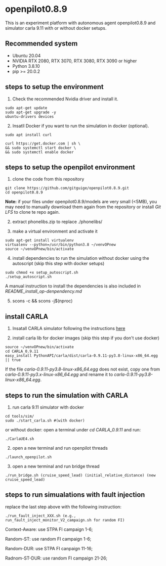 # openpilot0.8.9
This is an experiment platform with autonomous agent openpilot0.8.9 and simulator carla 9.11 with or without docker setups.

## Recommended system
* Ubuntu 20.04
* NVIDIA RTX 2080, RTX 3070, RTX 3080, RTX 3090 or higher
* Python 3.8.10
* pip >= 20.0.2

## steps to setup the environment
1. Check the recommended Nvidia driver and install it.
```
sudo apt-get update
sudo apt-get upgrade -y
ubuntu-drivers devices
```

2. Insatll Docker if you want to run the simulation in docker (optional).
```
sudo apt install curl

curl https://get.docker.com | sh \
&& sudo systemctl start docker \
&& sudo systemctl enable docker
```

## steps to setup the openpilot environment
1. clone the code from this repository
```
git clone https://github.com/gitguige/openpilot0.8.9.git
cd openpilot0.8.9
```
**Note:** if your files under openpilot0.8.9/models are very small (<5MB), you may need to manually download them again from the repository or install *Git LFS* to clone te repo again.


2. extract phonelibs.zip to replace ./phonelibs/

3. make a virtual environment and activate it
```
sudo apt-get install virtualenv
virtualenv --python=/usr/bin/python3.8 ~/venvOPnew
source ~/venvOPnew/bin/activate
```

4. install dependencies to run the simulation without docker using the autoscript (skip this step with docker setups)

```
sudo chmod +x setup_autoscript.sh
./setup_autoscript.sh
```
   A manual instruction to install the dependencies is also included in *README_install_op-denpendency.md* 

5. scons -c && scons -j$(nproc)


## install CARLA
1. Insatall CARLA simulator following the instructions [here](http://carla.readthedocs.io/en/0.9.11/start_quickstart/)

2. install carla lib for docker images (skip this step if you don't use docker)
```
source ~/venvOPnew/bin/activate
cd CARLA_0.9.11
easy_install PythonAPI/carla/dist/carla-0.9.11-py3.8-linux-x86_64.egg || true
```
If the file *carla-0.9.11-py3.8-linux-x86_64.egg* does not exist, copy one from *carla-0.9.11-py3.x-linux-x86_64.egg* and rename it to *carla-0.9.11-py3.8-linux-x86_64.egg*.

## steps to run the simulation with CARLA
1. run carla 9.11 simulator with docker
```
cd tools/sim/ 
sudo ./start_carla.sh #(with docker)
```
   or without docker: open a terminal under *cd CARLA_0.9.11* and run:
```
./CarlaUE4.sh
```

2. open a new terminal and run openpilot threads
```
./launch_openpilot.sh 
```

3. open a new terminal and run bridge thread
```
./run_bridge.sh (cruise_speed_lead) (initial_relative_distance) (new cruise_speed_lead)
```

## steps to run simualations with fault injection
replace the last step above with the following instruction:
```
./run_fault_inject_XXX.sh (e.g., run_fault_inject_monitor_V2_campaign.sh for random FI)
```
Context-Aware: use STPA FI campaign 1-6;

Random-ST: use random FI campaign 1-6;

Random-DUR: use STPA FI canpaign 11-16;

Radnom-ST-DUR: use random FI campaign 21-26;
